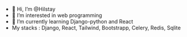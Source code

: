 - 👋 Hi, I’m @Hilstay
- 👀 I’m interested in web programming
- 🌱 I’m currently learning Django-python and React
- My stacks : Django, React, Tailwind, Bootstrapp, Celery, Redis, Sqlite
<!---
Hilstay/Hilstay is a ✨ special ✨ repository because its `README.md` (this file) appears on your GitHub profile.
You can click the Preview link to take a look at your changes.
--->
